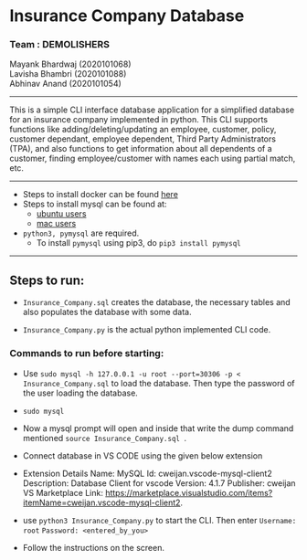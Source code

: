 # Insurance Company Database

### Team : DEMOLISHERS
Mayank Bhardwaj (2020101068)  
Lavisha Bhambri (2020101088)  
Abhinav Anand   (2020101054)  

---

This is a simple CLI interface database application for a simplified database for an insurance company implemented in python. This CLI supports functions like adding/deleting/updating an employee, customer, policy, customer dependant, employee dependent, Third Party Administrators (TPA), and also functions to get information about all dependents of a customer, finding employee/customer with names each using partial match, etc.

---

- Steps to install docker can be found [here](https://docs.docker.com/engine/install/)
- Steps to install mysql can be found at:
    - [ubuntu users](https://www.digitalocean.com/community/tutorials/how-to-install-mysql-on-ubuntu-20-04)
    - [mac users](https://flaviocopes.com/mysql-how-to-install/)
- `python3, pymysql` are required.
    - To install `pymysql` using pip3, do `pip3 install pymysql`
---

## Steps to run:

- `Insurance_Company.sql` creates the database, the necessary tables and also populates the database with some data.

- `Insurance_Company.py` is the actual python implemented CLI code.

### Commands to run before starting:

- Use `sudo mysql -h 127.0.0.1 -u root --port=30306 -p < Insurance_Company.sql` to load the database. Then type the password of the user loading the database.

- `sudo mysql`

- Now a mysql prompt will open and inside that write the dump command mentioned `source Insurance_Company.sql `.

- Connect database in VS CODE using the given below extension 

- Extension Details
    Name: MySQL
    Id: cweijan.vscode-mysql-client2
    Description: Database Client for vscode
    Version: 4.1.7
    Publisher: cweijan
    VS Marketplace Link: https://marketplace.visualstudio.com/items?itemName=cweijan.vscode-mysql-client2.

- use `python3 Insurance_Company.py` to start the CLI. Then enter 
    `Username: root`
    `Password: <entered_by_you>`
                                


- Follow the instructions on the screen.
